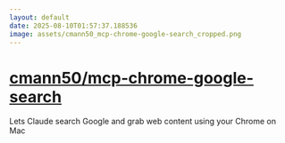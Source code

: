 ```yaml
---
layout: default
date: 2025-08-10T01:57:37.188536
image: assets/cmann50_mcp-chrome-google-search_cropped.png
---
```


# [cmann50/mcp-chrome-google-search](https://github.com/cmann50/mcp-chrome-google-search)

Lets Claude search Google and grab web content using your Chrome on Mac

